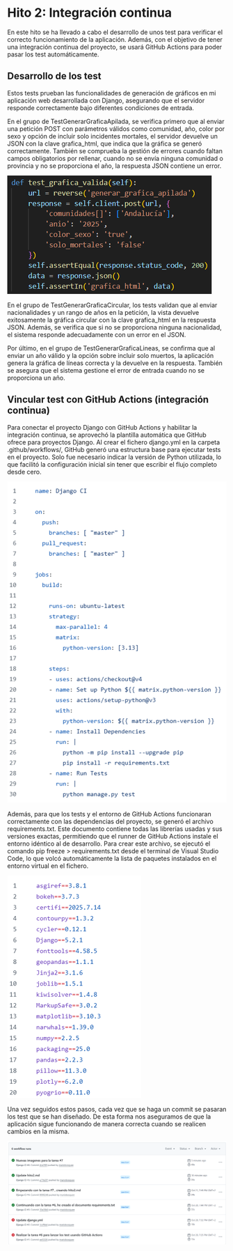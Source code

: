 # Hito 2: Integración continua

En este hito se ha llevado a cabo el desarrollo de unos test para verificar el correcto funcionamiento de la aplicación. Además, con el objetivo de tener una integración continua del proyecto, se usará GitHub Actions para poder pasar los test automáticamente.

## Desarrollo de los test

Estos tests prueban las funcionalidades de generación de gráficos en mi aplicación web desarrollada con Django, asegurando que el servidor responde correctamente bajo diferentes condiciones de entrada.

En el grupo de TestGenerarGraficaApilada, se verifica primero que al enviar una petición POST con parámetros válidos como comunidad, año, color por sexo y opción de incluir solo incidentes mortales, el servidor devuelve un JSON con la clave grafica_html, que indica que la gráfica se generó correctamente. También se comprueba la gestión de errores cuando faltan campos obligatorios por rellenar, cuando no se envía ninguna comunidad o provincia y no se proporciona el año, la respuesta JSON contiene un error.

![Test](/imagenes/Test.png)

En el grupo de TestGenerarGraficaCircular, los tests validan que al enviar nacionalidades y un rango de años en la petición, la vista devuelve exitosamente la gráfica circular con la clave grafica_html en la respuesta JSON. Además, se verifica que si no se proporciona ninguna nacionalidad, el sistema responde adecuadamente con un error en el JSON.

Por último, en el grupo de TestGenerarGraficaLineas, se confirma que al enviar un año válido y la opción sobre incluir solo muertos, la aplicación genera la gráfica de líneas correcta y la devuelve en la respuesta. También se asegura que el sistema gestione el error de entrada cuando no se proporciona un año.

## Vincular test con GitHub Actions (integración continua)

Para conectar el proyecto Django con GitHub Actions y habilitar la integración continua, se aprovechó la plantilla automática que GitHub ofrece para proyectos Django. Al crear el fichero django.yml﻿ en la carpeta .github/workflows/﻿, GitHub generó una estructura base para ejecutar tests en el proyecto. Solo fue necesario indicar la versión de Python utilizada, lo que facilitó la configuración inicial sin tener que escribir el flujo completo desde cero.

![Django](/imagenes/Django.PNG)

Además, para que los tests y el entorno de GitHub Actions funcionaran correctamente con las dependencias del proyecto, se generó el archivo requirements.txt﻿. Este documento contiene todas las librerías usadas y sus versiones exactas, permitiendo que el runner de GitHub Actions instale el entorno idéntico al de desarrollo. Para crear este archivo, se ejecutó el comando pip freeze > requirements.txt﻿ desde el terminal de Visual Studio Code, lo que volcó automáticamente la lista de paquetes instalados en el entorno virtual en el fichero.

![Requirements](/imagenes/Dependencias.png)

Una vez seguidos estos pasos, cada vez que se haga un commit se pasaran los test que se han diseñado. De esta forma nos aseguramos de que la aplicación sigue funcionando de manera correcta cuando se realicen cambios en la misma.

![Integración](/imagenes/Integracion.png)
